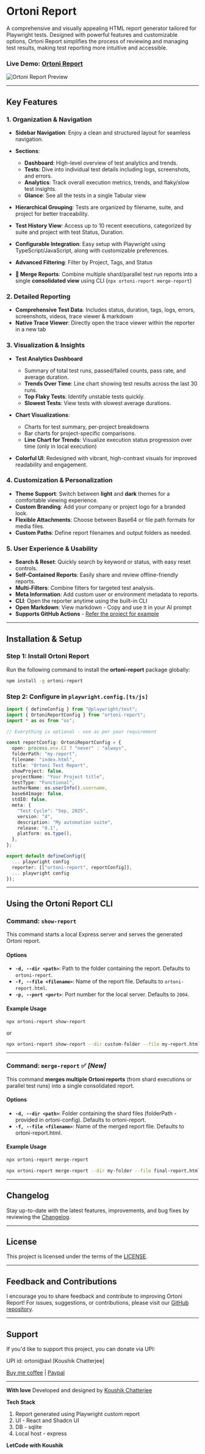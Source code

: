 # Ortoni Report

A comprehensive and visually appealing HTML report generator tailored for Playwright tests. Designed with powerful features and customizable options, Ortoni Report simplifies the process of reviewing and managing test results, making test reporting more intuitive and accessible.

### Live Demo: [Ortoni Report](https://ortoni.letcode.in/)

![Ortoni Report Preview](assets/ortoni-report.gif)

---

## Key Features

### 1. **Organization & Navigation**

- **Sidebar Navigation**: Enjoy a clean and structured layout for seamless navigation.
- **Sections**:

  - **Dashboard**: High-level overview of test analytics and trends.
  - **Tests**: Dive into individual test details including logs, screenshots, and errors.
  - **Analytics**: Track overall execution metrics, trends, and flaky/slow test insights.
  - **Glance**: See all the tests in a single Tabular view

- **Hierarchical Grouping**: Tests are organized by filename, suite, and project for better traceability.
- **Test History View**: Access up to 10 recent executions, categorized by suite and project with test Status, Duration.
- **Configurable Integration**: Easy setup with Playwright using TypeScript/JavaScript, along with customizable preferences.
- **Advanced Filtering**: Filter by Project, Tags, and Status
- **🔀 Merge Reports**: Combine multiple shard/parallel test run reports into a single **consolidated view** using CLI (`npx ortoni-report merge-report`)

### 2. **Detailed Reporting**

- **Comprehensive Test Data**: Includes status, duration, tags, logs, errors, screenshots, videos, trace viewer & markdown
- **Native Trace Viewer**: Directly open the trace viewer within the reporter in a new tab

### 3. **Visualization & Insights**

- **Test Analytics Dashboard**

  - Summary of total test runs, passed/failed counts, pass rate, and average duration.
  - **Trends Over Time**: Line chart showing test results across the last 30 runs.
  - **Top Flaky Tests**: Identify unstable tests quickly.
  - **Slowest Tests**: View tests with slowest average durations.

- **Chart Visualizations**:

  - Charts for test summary, per-project breakdowns
  - Bar charts for project-specific comparisons.
  - **Line Chart for Trends**: Visualize execution status progression over time (only in local execution)

- **Colorful UI**: Redesigned with vibrant, high-contrast visuals for improved readability and engagement.

### 4. **Customization & Personalization**

- **Theme Support**: Switch between **light** and **dark** themes for a comfortable viewing experience.
- **Custom Branding**: Add your company or project logo for a branded look.
- **Flexible Attachments**: Choose between Base64 or file path formats for media files.
- **Custom Paths**: Define report filenames and output folders as needed.

### 5. **User Experience & Usability**

- **Search & Reset**: Quickly search by keyword or status, with easy reset controls.
- **Self-Contained Reports**: Easily share and review offline-friendly reports.
- **Multi-Filters**: Combine filters for targeted test analysis.
- **Meta Information**: Add custom user or environment metadata to reports.
- **CLI**: Open the reporter anytime using the built-in CLI
- **Open Markdown**: View markdown - Copy and use it in your AI prompt
- **Supports GitHub Actions** - [Refer the project for example](https://github.com/ortoniKC/pw-test)

---

## Installation & Setup

### Step 1: Install Ortoni Report

Run the following command to install the **ortoni-report** package globally:

```bash
npm install -g ortoni-report
```

### Step 2: Configure in `playwright.config.[ts/js]`

```typescript
import { defineConfig } from "@playwright/test";
import { OrtoniReportConfig } from "ortoni-report";
import * as os from "os";

// Everything is optional - use as per your requirement

const reportConfig: OrtoniReportConfig = {
  open: process.env.CI ? "never" : "always",
  folderPath: "my-report",
  filename: "index.html",
  title: "Ortoni Test Report",
  showProject: false,
  projectName: "Your Project title",
  testType: "Functional",
  authorName: os.userInfo().username,
  base64Image: false,
  stdIO: false,
  meta: {
    "Test Cycle": "Sep, 2025",
    version: "4",
    description: "My automation suite",
    release: "0.1",
    platform: os.type(),
  },
};

export default defineConfig({
  ... playwright config
  reporter: [["ortoni-report", reportConfig]],
  ... playwright config
});
```

---

## Using the Ortoni Report CLI

### Command: `show-report`

This command starts a local Express server and serves the generated Ortoni report.

#### Options

- **`-d, --dir <path>`**: Path to the folder containing the report. Defaults to `ortoni-report`.
- **`-f, --file <filename>`**: Name of the report file. Defaults to `ortoni-report.html`.
- **`-p, --port <port>`**: Port number for the local server. Defaults to `2004`.

#### Example Usage

```bash
npx ortoni-report show-report
```

or

```bash
npx ortoni-report show-report --dir custom-folder --file my-report.html --port 3000
```

---

### Command: `merge-report` ✅ _\[New]_

This command **merges multiple Ortoni reports** (from shard executions or parallel test runs) into a single consolidated report.

#### Options

- **`-d, --dir <path>`**: Folder containing the shard files (folderPath - provided in ortoni-config). Defaults to ortoni-report.
- **`-f, --file <filename>`**: Name of the merged report file. Defaults to ortoni-report.html.

#### Example Usage

```bash
npx ortoni-report merge-report
```

```bash
npx ortoni-report merge-report --dir my-folder --file final-report.html
```

---

## Changelog

Stay up-to-date with the latest features, improvements, and bug fixes by reviewing the [Changelog](https://github.com/ortoniKC/ortoni-report/blob/main/changelog.md).

---

## License

This project is licensed under the terms of the [LICENSE](https://github.com/ortoniKC/ortoni-report/blob/main/LICENSE.md).

---

## Feedback and Contributions

I encourage you to share feedback and contribute to improving Ortoni Report!
For issues, suggestions, or contributions, please visit our [GitHub repository](https://github.com/ortoniKC/ortoni-report).

---

## Support

If you'd like to support this project, you can donate via UPI:

UPI id: ortoni@axl [Koushik Chatterjee]

[Buy me coffee](https://buymeacoffee.com/letcode) | [Paypal](https://paypal.me/koushik1677?country.x=IN&locale.x=en_GB)

---

**With love**
Developed and designed by [Koushik Chatterjee](https://letcode.in/contact)

**Tech Stack**

1. Report generated using Playwright custom report
2. UI - React and Shadcn UI
3. DB - sqlite
4. Local host - express

**LetCode with Koushik**
